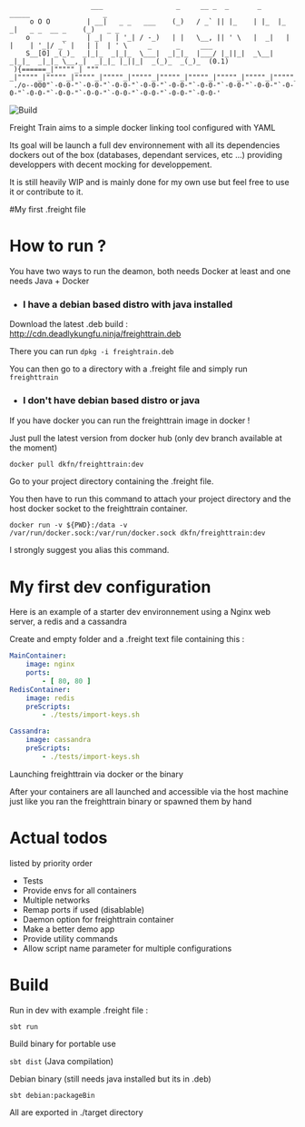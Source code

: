 ```aidl
                    ___                  _     __ _  _       _     _____                  _                                
     o O O         | __|   _ _   ___    (_)   / _` || |_    | |_  |_   _|   _ _  __ _    (_)   _ _                         
    o        _     | _|   | '_| / -_)   | |   \__, || ' \   |  _|   | |    | '_|/ _` |   | |  | ' \     _      _     ___    
    S__[O] _(_)_  _|_|_  _|_|_  \___|  _|_|_  |___/ |_||_|  _\__|  _|_|_  _|_|_ \__,_|  _|_|_ |_||_|  _(_)_  _(_)_  (0.1)  
 ){======_|"""""_| """ _|"""""_|"""""_|"""""_|"""""_|"""""_|"""""_|"""""_|"""""_|"""""_|"""""_|"""""_|"""""_|"""""_|"""""| 
 ./o--000"`-0-0-"`-0-0-"`-0-0-"`-0-0-"`-0-0-"`-0-0-"`-0-0-"`-0-0-"`-0-0-"`-0-0-"`-0-0-"`-0-0-"`-0-0-"`-0-0-"`-0-0-"`-0-0-' 
```
![Build](http://ops-factory.tetel.in/app/rest/builds/buildType:%28id:Freighttrain_Build%29/statusIcon.png)

Freight Train aims to a simple docker linking tool configured  with YAML

Its goal will be launch a full dev environnement with all its dependencies dockers out of the box 
(databases, dependant services, etc ...) providing developpers with decent mocking for developpement.

It is still heavily WIP and is mainly done for my own use but feel free to use it or contribute to it.

#My first .freight file

# How to run ?

You have two ways to run the deamon, both needs Docker at least and one needs Java + Docker

- ### I have a debian based distro with java installed

Download the latest .deb build : http://cdn.deadlykungfu.ninja/freighttrain.deb

There you can run `dpkg -i freightrain.deb`

You can then go to a directory with a .freight file and simply run `freighttrain `

- ### I don't have debian based distro or java

If you have docker you can run the freighttrain image in docker !

Just pull the latest version from docker hub (only dev branch available at the moment)

```zsh
docker pull dkfn/freighttrain:dev
```

Go to your project directory containing the .freight file.

You then have to run this command to attach your project directory and the host docker socket to the freighttrain container.

```
docker run -v ${PWD}:/data -v /var/run/docker.sock:/var/run/docker.sock dkfn/freighttrain:dev
```

I strongly suggest you alias this command.

# My first dev configuration

Here is an example of a starter dev environnement using a Nginx web server, a redis and a cassandra

Create and empty folder and a .freight text file containing this :
```yaml
MainContainer:
    image: nginx
    ports:
        - [ 80, 80 ]
RedisContainer:
    image: redis
    preScripts:
        - ./tests/import-keys.sh

Cassandra:
    image: cassandra
    preScripts:
        - ./tests/import-keys.sh
```
Launching freighttrain via docker or the binary

After your containers are all launched and accessible via the host machine just like you ran the freighttrain binary or spawned them by hand


# Actual todos
listed by priority order

- Tests
- Provide envs for all containers
- Multiple networks
- Remap ports if used (disablable)
- Daemon option for freighttrain container
- Make a better demo app
- Provide utility commands
- Allow script name parameter for multiple configurations

# Build
Run in dev with example .freight file :

```sbt run```

Build binary for portable use

```sbt dist``` (Java compilation)

Debian binary (still needs java installed but its in .deb)

```sbt debian:packageBin```

All are exported in ./target directory


